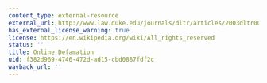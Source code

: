 ```yaml
---
content_type: external-resource
external_url: http://www.law.duke.edu/journals/dltr/articles/2003dltr0024.html
has_external_license_warning: true
license: https://en.wikipedia.org/wiki/All_rights_reserved
status: ''
title: Online Defamation
uid: f382d969-4746-472d-ad15-cbd0887fdf2c
wayback_url: ''
---
```

